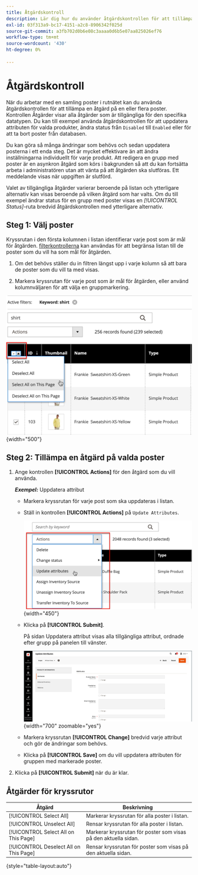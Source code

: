 ```yaml
---
title: Åtgärdskontroll
description: Lär dig hur du använder åtgärdskontrollen för att tillämpa en åtgärd på en eller flera poster i Admin.
exl-id: 03f313a9-bc17-4151-a2c8-8906342f025d
source-git-commit: a3fb702d0b6e08c3aaaa0d6b5e07aa825026ef76
workflow-type: tm+mt
source-wordcount: '430'
ht-degree: 0%

---
```


# Åtgärdskontroll

När du arbetar med en samling poster i rutnätet kan du använda åtgärdskontrollen för att tillämpa en åtgärd på en eller flera poster. Kontrollen Åtgärder visar alla åtgärder som är tillgängliga för den specifika datatypen. Du kan till exempel använda åtgärdskontrollen för att uppdatera attributen för valda produkter, ändra status från `Disabled` till `Enabled` eller för att ta bort poster från databasen.

Du kan göra så många ändringar som behövs och sedan uppdatera posterna i ett enda steg. Det är mycket effektivare än att ändra inställningarna individuellt för varje produkt. Att redigera en grupp med poster är en asynkron åtgärd som körs i bakgrunden så att du kan fortsätta arbeta i administratören utan att vänta på att åtgärden ska slutföras. Ett meddelande visas när uppgiften är slutförd.

Valet av tillgängliga åtgärder varierar beroende på listan och ytterligare alternativ kan visas beroende på vilken åtgärd som har valts. Om du till exempel ändrar status för en grupp med poster visas en _[!UICONTROL Status]_-ruta bredvid åtgärdskontrollen med ytterligare alternativ.

## Steg 1: Välj poster

Kryssrutan i den första kolumnen i listan identifierar varje post som är mål för åtgärden. [filterkontrollerna](admin-grid-controls.md) kan användas för att begränsa listan till de poster som du vill ha som mål för åtgärden.

1. Om det behövs ställer du in filtren längst upp i varje kolumn så att bara de poster som du vill ta med visas.

1. Markera kryssrutan för varje post som är mål för åtgärden, eller använd kolumnväljaren för att välja en gruppmarkering.

![Markera eller avmarkera allt eller alla på sidan](./assets/action-change-selection.png){width="500"}

## Steg 2: Tillämpa en åtgärd på valda poster

1. Ange kontrollen **[!UICONTROL Actions]** för den åtgärd som du vill använda.

   **_Exempel:_** Uppdatera attribut

   - Markera kryssrutan för varje post som ska uppdateras i listan.

   - Ställ in kontrollen **[!UICONTROL Actions]** på `Update Attributes`.

     ![Välj åtgärden Uppdatera attribut](./assets/action-select.png){width="450"}

   - Klicka på **[!UICONTROL Submit]**.

     På sidan Uppdatera attribut visas alla tillgängliga attribut, ordnade efter grupp på panelen till vänster.

     ![Sidan Uppdatera attribut](./assets/action-update-attributes.png){width="700" zoomable="yes"}

   - Markera kryssrutan **[!UICONTROL Change]** bredvid varje attribut och gör de ändringar som behövs.

   - Klicka på **[!UICONTROL Save]** om du vill uppdatera attributen för gruppen med markerade poster.

1. Klicka på **[!UICONTROL Submit]** när du är klar.

## Åtgärder för kryssrutor

| Åtgärd | Beskrivning |
|--- |--- |
| [!UICONTROL Select All] | Markerar kryssrutan för alla poster i listan. |
| [!UICONTROL Unselect All] | Rensar kryssrutan för alla poster i listan. |
| [!UICONTROL Select All on This Page] | Markerar kryssrutan för poster som visas på den aktuella sidan. |
| [!UICONTROL Deselect All on This Page] | Rensar kryssrutan för poster som visas på den aktuella sidan. |

{style="table-layout:auto"}
